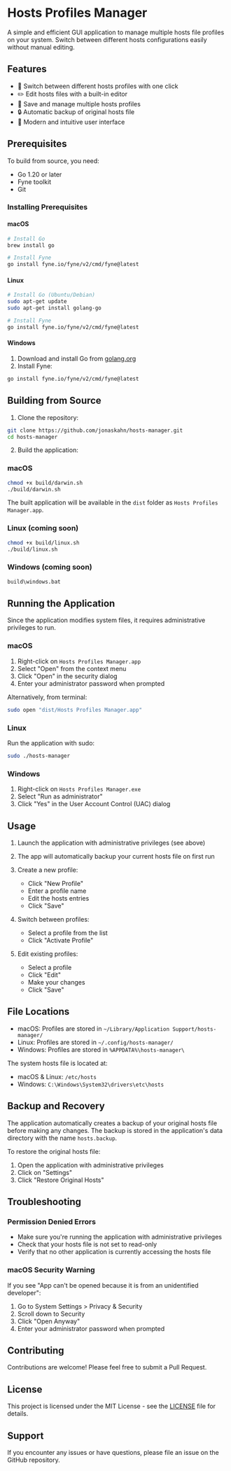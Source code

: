 # Hosts Profiles Manager

A simple and efficient GUI application to manage multiple hosts file profiles on your system. Switch between different hosts configurations easily without manual editing.

## Features

- 🔄 Switch between different hosts profiles with one click
- ✏️ Edit hosts files with a built-in editor
- 💾 Save and manage multiple hosts profiles
- 🔒 Automatic backup of original hosts file
- 🎨 Modern and intuitive user interface

## Prerequisites

To build from source, you need:

- Go 1.20 or later
- Fyne toolkit
- Git

### Installing Prerequisites

#### macOS
```bash
# Install Go
brew install go

# Install Fyne
go install fyne.io/fyne/v2/cmd/fyne@latest
```

#### Linux
```bash
# Install Go (Ubuntu/Debian)
sudo apt-get update
sudo apt-get install golang-go

# Install Fyne
go install fyne.io/fyne/v2/cmd/fyne@latest
```

#### Windows
1. Download and install Go from [golang.org](https://golang.org)
2. Install Fyne:
```bash
go install fyne.io/fyne/v2/cmd/fyne@latest
```

## Building from Source

1. Clone the repository:
```bash
git clone https://github.com/jonaskahn/hosts-manager.git
cd hosts-manager
```

2. Build the application:

### macOS
```bash
chmod +x build/darwin.sh
./build/darwin.sh
```

The built application will be available in the `dist` folder as `Hosts Profiles Manager.app`.

### Linux (coming soon)
```bash
chmod +x build/linux.sh
./build/linux.sh
```

### Windows (coming soon)
```bash
build\windows.bat
```

## Running the Application

Since the application modifies system files, it requires administrative privileges to run.

### macOS
1. Right-click on `Hosts Profiles Manager.app`
2. Select "Open" from the context menu
3. Click "Open" in the security dialog
4. Enter your administrator password when prompted

Alternatively, from terminal:
```bash
sudo open "dist/Hosts Profiles Manager.app"
```

### Linux
Run the application with sudo:
```bash
sudo ./hosts-manager
```

### Windows
1. Right-click on `Hosts Profiles Manager.exe`
2. Select "Run as administrator"
3. Click "Yes" in the User Account Control (UAC) dialog

## Usage

1. Launch the application with administrative privileges (see above)
2. The app will automatically backup your current hosts file on first run
3. Create a new profile:
   - Click "New Profile"
   - Enter a profile name
   - Edit the hosts entries
   - Click "Save"

4. Switch between profiles:
   - Select a profile from the list
   - Click "Activate Profile"

5. Edit existing profiles:
   - Select a profile
   - Click "Edit"
   - Make your changes
   - Click "Save"

## File Locations

- macOS: Profiles are stored in `~/Library/Application Support/hosts-manager/`
- Linux: Profiles are stored in `~/.config/hosts-manager/`
- Windows: Profiles are stored in `%APPDATA%\hosts-manager\`

The system hosts file is located at:
- macOS & Linux: `/etc/hosts`
- Windows: `C:\Windows\System32\drivers\etc\hosts`

## Backup and Recovery

The application automatically creates a backup of your original hosts file before making any changes. The backup is stored in the application's data directory with the name `hosts.backup`.

To restore the original hosts file:
1. Open the application with administrative privileges
2. Click on "Settings"
3. Click "Restore Original Hosts"

## Troubleshooting

### Permission Denied Errors
- Make sure you're running the application with administrative privileges
- Check that your hosts file is not set to read-only
- Verify that no other application is currently accessing the hosts file

### macOS Security Warning
If you see "App can't be opened because it is from an unidentified developer":
1. Go to System Settings > Privacy & Security
2. Scroll down to Security
3. Click "Open Anyway"
4. Enter your administrator password when prompted

## Contributing

Contributions are welcome! Please feel free to submit a Pull Request.

## License

This project is licensed under the MIT License - see the [LICENSE](LICENSE) file for details.

## Support

If you encounter any issues or have questions, please file an issue on the GitHub repository.
